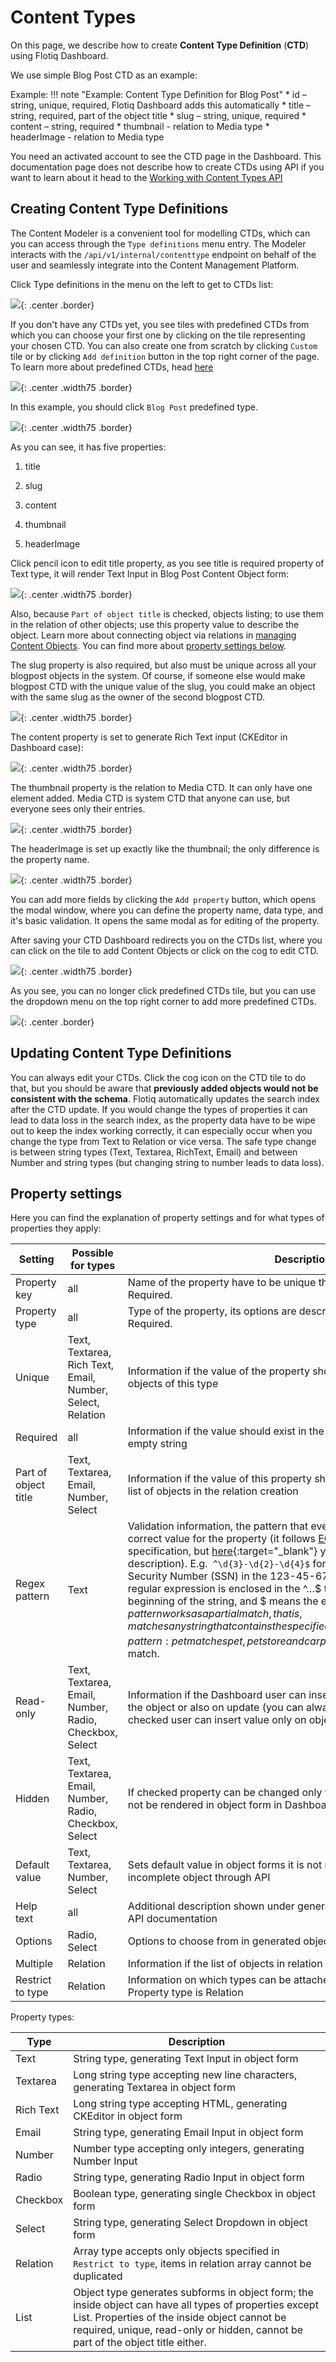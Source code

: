 # Content Types

On this page, we describe how to create **Content Type Definition** (**CTD**) using Flotiq Dashboard. 

We use simple Blog Post CTD as an example:

Example: 
!!! note "Example: Content Type Definition for Blog Post"
    * id – string, unique, required, Flotiq Dashboard adds this automatically
    * title – string, required, part of the object title
    * slug – string, unique, required 
    * content – string, required
    * thumbnail - relation to Media type
    * headerImage - relation to Media type

You need an activated account to see the CTD page in the Dashboard. This documentation page does not describe how to create CTDs using API if you want to learn about it head to the [Working with Content Types API](../API/content-types.md)

## Creating Content Type Definitions

The Content Modeler is a convenient tool for modelling CTDs, which can you can access through the ``Type definitions`` menu entry.
The Modeler interacts with the ``/api/v1/internal/contenttype`` endpoint on behalf of the user and seamlessly integrate into the Content Management Platform.

Click Type definitions in the menu on the left to get to CTDs list:

![](images/TypeDefinitionsMenu.png){: .center .border}

If you don't have any CTDs yet, you see tiles with predefined CTDs from which you can choose your first one by clicking on the tile representing your chosen CTD. You can also create one from scratch by clicking `Custom` tile or by clicking `Add definition` button in the top right corner of the page. To learn more about predefined CTDs, head [here](./predefined-content-types.md)

![](images/TypeDefinitionsTiles.png){: .center .width75 .border}

In this example, you should click `Blog Post` predefined type.

![](images/AddContentTypeDefinitions.png){: .center .width75 .border}

As you can see, it has five properties:

1. title

2. slug

3. content

4. thumbnail

5. headerImage
    

Click pencil icon to edit title property, as you see title is required property of Text type, it will render Text Input in Blog Post Content Object form:

![](images/AddContentTypeDefinitionsTitle.png){: .center .width75 .border}

Also, because `Part of object title` is checked, objects listing; to use them in the relation of other objects; use this property value to describe the object. Learn more about connecting object via relations in [managing Content Objects](content-objects.md#Relations). You can find more about [property settings below](#property-settings).

The slug property is also required, but also must be unique across all your blogpost objects in the system.
Of course, if someone else would make blogpost CTD with the unique value of the slug, you could make an object with the same slug as the owner of the second blogpost CTD.

![](images/AddContentTypeDefinitionsSlug.png){: .center .width75 .border}

The content property is set to generate Rich Text input (CKEditor in Dashboard case):

![](images/AddContentTypeDefinitionsContent.png){: .center .width75 .border}

The thumbnail property is the relation to Media CTD. It can only have one element added. Media CTD is system CTD that anyone can use, but everyone sees only their entries.

![](images/AddContentTypeDefinitionsThumbnail.png){: .center .width75 .border}

The headerImage is set up exactly like the thumbnail; the only difference is the property name.

![](images/AddContentTypeDefinitionsHeaderImage.png){: .center .width75 .border}

You can add more fields by clicking the `Add property` button, which opens the modal window, where you can define the property name, data type, and it's basic validation. It opens the same modal as for editing of the property.

After saving your CTD Dashboard redirects you on the CTDs list, where you can click on the tile to add Content Objects or click on the cog to edit CTD.

![](images/TypeDefinitionsList.png){: .center .width75 .border}

As you see, you can no longer click predefined CTDs tile, but you can use the dropdown menu on the top right corner to add more predefined CTDs.

![](images/TypeDefinitionsAddButton.png){: .center .border}

## Updating Content Type Definitions

You can always edit your CTDs. Click the cog icon on the CTD tile to do that, but you should be aware that **previously added objects would not be consistent with the schema**. Flotiq automatically updates the search index after the CTD update. If you would change the types of properties it can lead to data loss in the search index, as the property data have to be wipe out to keep the index working correctly, it can especially occur when you change the type from Text to Relation or vice versa. The safe type change is between string types (Text, Textarea, RichText, Email) and between Number and string types (but changing string to number leads to data loss).

## Property settings

Here you can find the explanation of property settings and for what types of properties they apply:

| Setting              | Possible for types                                         | Description |
| -------------------- | ---------------------------------------------------------- | ----------- |
| Property key         | all                                                        | Name of the property have to be unique throughout the definition. Required. |
| Property type        | all                                                        | Type of the property, its options are described in the table below. Required. |
| Unique               | Text, Textarea, Rich Text, Email, Number, Select, Relation | Information if the value of the property should be unique across all objects of this type |
| Required             | all                                                        | Information if the value should exist in the object, for strings it has to non-empty string |
| Part of object title | Text, Textarea, Email, Number, Select                      | Information if the value of this property should be used when displaying a list of objects in the relation creation |
| Regex pattern        | Text                                                       | Validation information, the pattern that every string should follow to be the correct value for the property (it follows [ECMA 262](https://www.ecma-international.org/ecma-262/5.1/#sec-7.8.5){:target="_blank"} specification, but [here](https://json-schema.org/understanding-json-schema/reference/regular_expressions.html#example){:target="_blank"} you can find more user-friendly description). E.g.` ^\d{3}-\d{2}-\d{4}$` for ensuring that string is Social Security Number (SSN) in the 123-45-6789 format - Note that the regular expression is enclosed in the ^…$ tokens, where ^ means the beginning of the string, and $ means the end of the string. Without ^…$, pattern works as a partial match, that is, matches any string that contains the specified regular expression. For example, pattern: pet matches pet, petstore and carpet. The ^…$ token forces an exact match. |
| Read-only            | Text, Textarea, Email, Number, Radio, Checkbox, Select     | Information if the Dashboard user can insert the value only on creating of the object or also on update (you can always edit it through API) if checked user can insert value only on object creation |
| Hidden               | Text, Textarea, Email, Number, Radio, Checkbox, Select     | If checked property can be changed only through API, the form input will not be rendered in object form in Dashboard | 
| Default value        | Text, Textarea, Number, Select                             | Sets default value in object forms it is not respected when sending incomplete object through API |
| Help text            | all                                                        | Additional description shown under generated input, it is also displayed in API documentation |
| Options              | Radio, Select                                              | Options to choose from in generated object form |
| Multiple             | Relation                                                   | Information if the list of objects in relation should be bigger than one |
| Restrict to type     | Relation                                                   | Information on which types can be attached as the relation. required if Property type is Relation |

Property types:

| Type      | Description |
| --------- | ----------- |
| Text      | String type, generating Text Input in object form |
| Textarea  | Long string type accepting new line characters, generating Textarea in object form |
| Rich Text | Long string type accepting HTML, generating CKEditor in object form |
| Email     | String type, generating Email Input in object form |
| Number    | Number type accepting only integers, generating Number Input |
| Radio     | String type, generating Radio Input in object form |
| Checkbox  | Boolean type, generating single Checkbox in object form |
| Select    | String type, generating Select Dropdown in object form |
| Relation  | Array type accepts only objects specified in `Restrict to type`, items in relation array cannot be duplicated |
| List      | Object type generates subforms in object form; the inside object can have all types of properties except List. Properties of the inside object cannot be required, unique, read-only or hidden, cannot be part of the object title either. |
